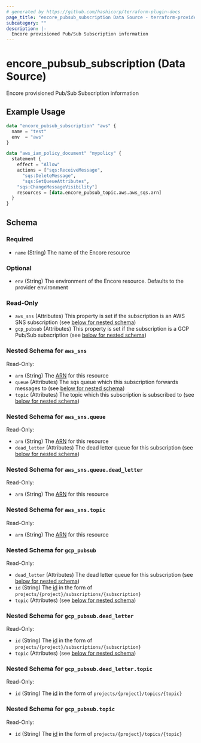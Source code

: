 ```yaml
---
# generated by https://github.com/hashicorp/terraform-plugin-docs
page_title: "encore_pubsub_subscription Data Source - terraform-provider-encore"
subcategory: ""
description: |-
  Encore provisioned Pub/Sub Subscription information
---
```


# encore_pubsub_subscription (Data Source)

Encore provisioned Pub/Sub Subscription information

## Example Usage

```terraform
data "encore_pubsub_subscription" "aws" {
  name = "test"
  env  = "aws"
}

data "aws_iam_policy_document" "mypolicy" {
  statement {
    effect = "Allow"
    actions = ["sqs:ReceiveMessage",
      "sqs:DeleteMessage",
      "sqs:GetQueueAttributes",
    "sqs:ChangeMessageVisibility"]
    resources = [data.encore_pubsub_topic.aws.aws_sqs.arn]
  }
}
```

<!-- schema generated by tfplugindocs -->
## Schema

### Required

- `name` (String) The name of the Encore resource

### Optional

- `env` (String) The environment of the Encore resource. Defaults to the provider environment

### Read-Only

- `aws_sns` (Attributes) This property is set if the subscription is an AWS SNS subscription (see [below for nested schema](#nestedatt--aws_sns))
- `gcp_pubsub` (Attributes) This property is set if the subscription is a GCP Pub/Sub subscription (see [below for nested schema](#nestedatt--gcp_pubsub))

<a id="nestedatt--aws_sns"></a>
### Nested Schema for `aws_sns`

Read-Only:

- `arn` (String) The [ARN](https://docs.aws.amazon.com/IAM/latest/UserGuide/reference-arns.html) for this resource
- `queue` (Attributes) The sqs queue which this subscription forwards messages to (see [below for nested schema](#nestedatt--aws_sns--queue))
- `topic` (Attributes) The topic which this subscription is subscribed to (see [below for nested schema](#nestedatt--aws_sns--topic))

<a id="nestedatt--aws_sns--queue"></a>
### Nested Schema for `aws_sns.queue`

Read-Only:

- `arn` (String) The [ARN](https://docs.aws.amazon.com/IAM/latest/UserGuide/reference-arns.html) for this resource
- `dead_letter` (Attributes) The dead letter queue for this subscription (see [below for nested schema](#nestedatt--aws_sns--queue--dead_letter))

<a id="nestedatt--aws_sns--queue--dead_letter"></a>
### Nested Schema for `aws_sns.queue.dead_letter`

Read-Only:

- `arn` (String) The [ARN](https://docs.aws.amazon.com/IAM/latest/UserGuide/reference-arns.html) for this resource



<a id="nestedatt--aws_sns--topic"></a>
### Nested Schema for `aws_sns.topic`

Read-Only:

- `arn` (String) The [ARN](https://docs.aws.amazon.com/IAM/latest/UserGuide/reference-arns.html) for this resource



<a id="nestedatt--gcp_pubsub"></a>
### Nested Schema for `gcp_pubsub`

Read-Only:

- `dead_letter` (Attributes) The dead letter queue for this subscription (see [below for nested schema](#nestedatt--gcp_pubsub--dead_letter))
- `id` (String) The [id](https://cloud.google.com/apis/design/resource_names#id) in the form of `projects/{project}/subscriptions/{subscription}`
- `topic` (Attributes) (see [below for nested schema](#nestedatt--gcp_pubsub--topic))

<a id="nestedatt--gcp_pubsub--dead_letter"></a>
### Nested Schema for `gcp_pubsub.dead_letter`

Read-Only:

- `id` (String) The [id](https://cloud.google.com/apis/design/resource_names#id) in the form of `projects/{project}/subscriptions/{subscription}`
- `topic` (Attributes) (see [below for nested schema](#nestedatt--gcp_pubsub--dead_letter--topic))

<a id="nestedatt--gcp_pubsub--dead_letter--topic"></a>
### Nested Schema for `gcp_pubsub.dead_letter.topic`

Read-Only:

- `id` (String) The [id](https://cloud.google.com/apis/design/resource_names#id) in the form of `projects/{project}/topics/{topic}`



<a id="nestedatt--gcp_pubsub--topic"></a>
### Nested Schema for `gcp_pubsub.topic`

Read-Only:

- `id` (String) The [id](https://cloud.google.com/apis/design/resource_names#id) in the form of `projects/{project}/topics/{topic}`

